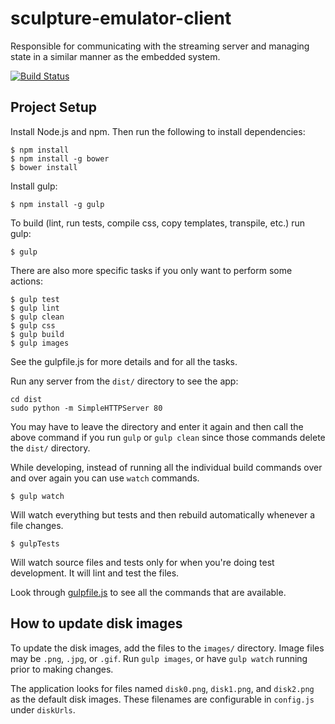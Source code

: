 # sculpture-emulator-client
Responsible for communicating with the streaming server and managing state in a similar manner as the embedded system.

[![Build Status](https://travis-ci.org/anyWareSculpture/sculpture-emulator-client.svg?branch=master)](https://travis-ci.org/anyWareSculpture/sculpture-emulator-client)

## Project Setup

Install Node.js and npm. Then run the following to install dependencies:

    $ npm install
    $ npm install -g bower
    $ bower install

Install gulp:

    $ npm install -g gulp

To build (lint, run tests, compile css, copy templates, transpile, etc.)
run gulp:

    $ gulp

There are also more specific tasks if you only want to perform some actions:

    $ gulp test
    $ gulp lint
    $ gulp clean
    $ gulp css
    $ gulp build
    $ gulp images

See the gulpfile.js for more details and for all the tasks.

Run any server from the `dist/` directory to see the app:

    cd dist
    sudo python -m SimpleHTTPServer 80

You may have to leave the directory and enter it again and then call the above command if you run `gulp` or `gulp clean` since those commands delete the `dist/` directory.

While developing, instead of running all the individual build commands over and over again you can use `watch` commands.

    $ gulp watch

Will watch everything but tests and then rebuild automatically whenever a file changes.

    $ gulpTests

Will watch source files and tests only for when you're doing test development. It will lint and test the files.

Look through [gulpfile.js](gulpfile.js) to see all the commands that are available.

## How to update disk images

To update the disk images, add the files to the `images/` directory. Image files may be `.png`, `.jpg`, or `.gif`. Run `gulp images`, or have `gulp watch` running prior to making changes.

The application looks for files named `disk0.png`, `disk1.png`, and `disk2.png` as the default disk images. These filenames are configurable in `config.js` under `diskUrls`.
